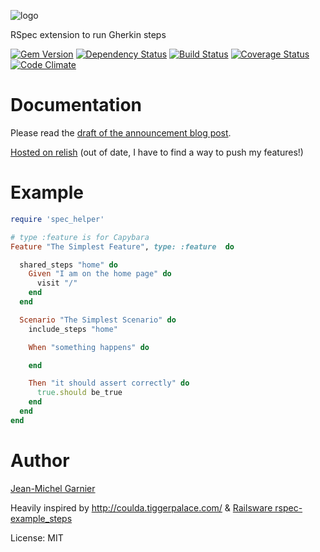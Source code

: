 ![logo](http://seekingsustenance.files.wordpress.com/2010/04/manioc-whole.jpg)

RSpec extension to run Gherkin steps

[![Gem Version](https://badge.fury.io/rb/maniok_bdd.png)](http://badge.fury.io/rb/maniok_bdd)
[![Dependency Status](https://gemnasium.com/21croissants/maniok_bdd.png)](https://gemnasium.com/21croissants/maniok_bdd)
[![Build Status](https://travis-ci.org/21croissants/maniok_bdd.png?branch=master)](https://travis-ci.org/21croissants/maniok_bdd)
[![Coverage Status](https://coveralls.io/repos/21croissants/maniok_bdd/badge.png?branch=master)](https://coveralls.io/r/21croissants/maniok_bdd)
[![Code Climate](https://codeclimate.com/github/21croissants/maniok_bdd.png)](https://codeclimate.com/github/21croissants/maniok_bdd)

# Documentation

Please read the [draft of the announcement blog post](https://github.com/21croissants/maniok_bdd/blob/master/introducing.md).

[Hosted on relish](https://www.relishapp.com/21croissants/maniok-bdd) (out of date, I have to find a way to push my features!)

# Example

```ruby
require 'spec_helper'

# type :feature is for Capybara 
Feature "The Simplest Feature", type: :feature  do

  shared_steps "home" do
    Given "I am on the home page" do
      visit "/"
    end
  end

  Scenario "The Simplest Scenario" do
    include_steps "home"

    When "something happens" do

    end

    Then "it should assert correctly" do
      true.should be_true
    end
  end
end
``` 

# Author

[Jean-Michel Garnier](http://21croissants.com)<br/>

Heavily inspired by http://coulda.tiggerpalace.com/ & [Railsware rspec-example_steps](https://github.com/railsware/rspec-example_steps)

License: MIT<br/>
